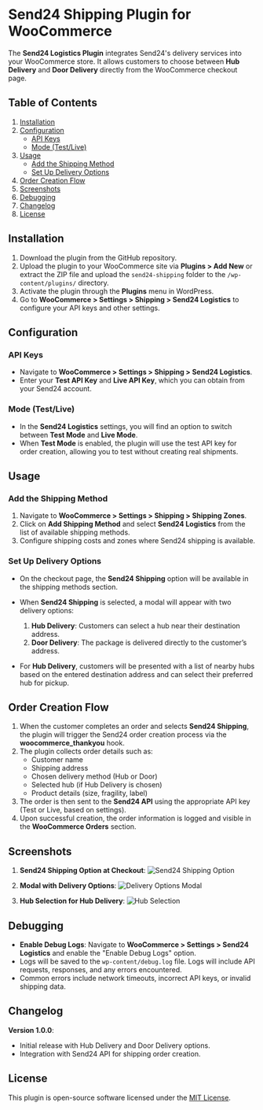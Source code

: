 # Send24 Shipping Plugin for WooCommerce

The **Send24 Logistics Plugin** integrates Send24's delivery services into your WooCommerce store. It allows customers to choose between **Hub Delivery** and **Door Delivery** directly from the WooCommerce checkout page.

## Table of Contents

1. [Installation](#installation)
2. [Configuration](#configuration)
   - [API Keys](#api-keys)
   - [Mode (Test/Live)](#mode-testlive)
3. [Usage](#usage)
   - [Add the Shipping Method](#add-the-shipping-method)
   - [Set Up Delivery Options](#set-up-delivery-options)
4. [Order Creation Flow](#order-creation-flow)
5. [Screenshots](#screenshots)
6. [Debugging](#debugging)
7. [Changelog](#changelog)
8. [License](#license)

## Installation

1. Download the plugin from the GitHub repository.
2. Upload the plugin to your WooCommerce site via **Plugins > Add New** or extract the ZIP file and upload the `send24-shipping` folder to the `/wp-content/plugins/` directory.
3. Activate the plugin through the **Plugins** menu in WordPress.
4. Go to **WooCommerce > Settings > Shipping > Send24 Logistics** to configure your API keys and other settings.

## Configuration

### API Keys

- Navigate to **WooCommerce > Settings > Shipping > Send24 Logistics**.
- Enter your **Test API Key** and **Live API Key**, which you can obtain from your Send24 account.

### Mode (Test/Live)

- In the **Send24 Logistics** settings, you will find an option to switch between **Test Mode** and **Live Mode**.
- When **Test Mode** is enabled, the plugin will use the test API key for order creation, allowing you to test without creating real shipments.

## Usage

### Add the Shipping Method

1. Navigate to **WooCommerce > Settings > Shipping > Shipping Zones**.
2. Click on **Add Shipping Method** and select **Send24 Logistics** from the list of available shipping methods.
3. Configure shipping costs and zones where Send24 shipping is available.

### Set Up Delivery Options

- On the checkout page, the **Send24 Shipping** option will be available in the shipping methods section.
- When **Send24 Shipping** is selected, a modal will appear with two delivery options:
  1. **Hub Delivery**: Customers can select a hub near their destination address.
  2. **Door Delivery**: The package is delivered directly to the customer’s address.

- For **Hub Delivery**, customers will be presented with a list of nearby hubs based on the entered destination address and can select their preferred hub for pickup.

## Order Creation Flow

1. When the customer completes an order and selects **Send24 Shipping**, the plugin will trigger the Send24 order creation process via the **woocommerce_thankyou** hook.
2. The plugin collects order details such as:
   - Customer name
   - Shipping address
   - Chosen delivery method (Hub or Door)
   - Selected hub (if Hub Delivery is chosen)
   - Product details (size, fragility, label)
3. The order is then sent to the **Send24 API** using the appropriate API key (Test or Live, based on settings).
4. Upon successful creation, the order information is logged and visible in the **WooCommerce Orders** section.

## Screenshots

1. **Send24 Shipping Option at Checkout**:
   ![Send24 Shipping Option](path-to-your-image)

2. **Modal with Delivery Options**:
   ![Delivery Options Modal](path-to-your-image)

3. **Hub Selection for Hub Delivery**:
   ![Hub Selection](path-to-your-image)

## Debugging

- **Enable Debug Logs**: Navigate to **WooCommerce > Settings > Send24 Logistics** and enable the "Enable Debug Logs" option.
- Logs will be saved to the `wp-content/debug.log` file. Logs will include API requests, responses, and any errors encountered.
- Common errors include network timeouts, incorrect API keys, or invalid shipping data.

## Changelog

**Version 1.0.0**:
- Initial release with Hub Delivery and Door Delivery options.
- Integration with Send24 API for shipping order creation.

## License

This plugin is open-source software licensed under the [MIT License](LICENSE).

